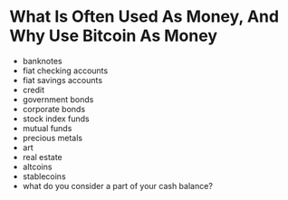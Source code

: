 # What Is Often Used As Money, And Why Use Bitcoin As Money

* banknotes
* fiat checking accounts
* fiat savings accounts
* credit
* government bonds
* corporate bonds
* stock index funds
* mutual funds
* precious metals
* art
* real estate
* altcoins
* stablecoins
* what do you consider a part of your cash balance?
